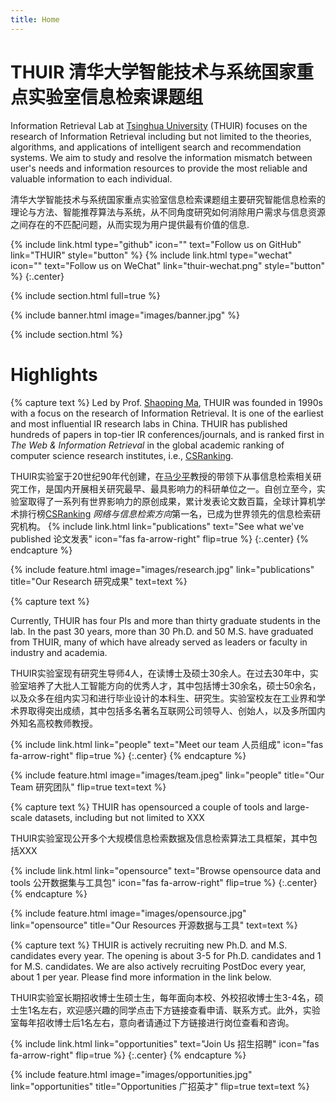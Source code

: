 ```yaml
---
title: Home
---
```


# THUIR 清华大学智能技术与系统国家重点实验室信息检索课题组


Information Retrieval Lab at [Tsinghua University](https://www.tsinghua.edu.cn/en/) (THUIR) focuses on the research of Information Retrieval including but not limited to the theories, algorithms, and applications of intelligent search and recommendation systems. We aim to study and resolve the information mismatch between user's needs and information resources to provide the most reliable and valuable information to each individual.   

清华大学智能技术与系统国家重点实验室信息检索课题组主要研究智能信息检索的理论与方法、智能推荐算法与系统，从不同角度研究如何消除用户需求与信息资源之间存在的不匹配问题，从而实现为用户提供最有价值的信息.

{%
  include link.html
  type="github"
  icon=""
  text="Follow us on GitHub"
  link="THUIR"
  style="button"
%}
{%
  include link.html
  type="wechat"
  icon=""
  text="Follow us on WeChat"
  link="thuir-wechat.png"
  style="button"
%}
{:.center}

{% include section.html full=true %}

{% include banner.html image="images/banner.jpg" %}

{% include section.html %}

# Highlights

{% capture text %}
Led by Prof. [Shaoping Ma](http://www.thuir.cn/group/~msp/), THUIR was founded in 1990s with a focus on the research of Information Retrieval. It is one of the earliest and most influential IR research labs in China. THUIR has published hundreds of papers in top-tier IR conferences/journals, and is ranked first in *The Web & Information Retrieval* in the global academic ranking of computer science research institutes, i.e., [CSRanking](https://csrankings.org). 

THUIR实验室于20世纪90年代创建，在[马少平](http://www.thuir.cn/group/~msp/)教授的带领下从事信息检索相关研究工作，是国内开展相关研究最早、最具影响力的科研单位之一。自创立至今，实验室取得了一系列有世界影响力的原创成果，累计发表论文数百篇，全球计算机学术排行榜[CSRanking](https://csrankings.org) *网络与信息检索方向*第一名，已成为世界领先的信息检索研究机构。
{%
  include link.html
  link="publications"
  text="See what we've published 论文发表"
  icon="fas fa-arrow-right"
  flip=true
%}
{:.center}
{% endcapture %}

{%
  include feature.html
  image="images/research.jpg"
  link="publications"
  title="Our Research 研究成果"
  text=text
%}

{% capture text %}

Currently, THUIR has four PIs and more than thirty graduate students in the lab. In the past 30 years, more than 30 Ph.D. and 50 M.S. have graduated from THUIR, many of which have already served as leaders or faculty in industry and academia.

THUIR实验室现有研究生导师4人，在读博士及硕士30余人。在过去30年中，实验室培养了大批人工智能方向的优秀人才，其中包括博士30余名，硕士50余名，以及众多在组内实习和进行毕业设计的本科生、研究生。实验室校友在工业界和学术界取得突出成绩，其中包括多名著名互联网公司领导人、创始人，以及多所国内外知名高校教师教授。

{%
  include link.html
  link="people"
  text="Meet our team 人员组成"
  icon="fas fa-arrow-right"
  flip=true
%}
{:.center}
{% endcapture %}

{%
  include feature.html
  image="images/team.jpeg"
  link="people"
  title="Our Team 研究团队"
  flip=true
  text=text
%}

{% capture text %}
THUIR has opensourced a couple of tools and large-scale datasets, including but not limited to XXX

THUIR实验室现公开多个大规模信息检索数据及信息检索算法工具框架，其中包括XXX


{%
  include link.html
  link="opensource"
  text="Browse opensource data and tools 公开数据集与工具包"
  icon="fas fa-arrow-right"
  flip=true
%}
{:.center}
{% endcapture %}

{%
  include feature.html
  image="images/opensource.jpg"
  link="opensource"
  title="Our Resources 开源数据与工具"
  text=text
%}

{% capture text %}
THUIR is actively recruiting new Ph.D. and M.S. candidates every year. The opening is about 3-5 for Ph.D. candidates and 1 for M.S. candidates. We are also actively recruiting PostDoc every year, about 1 per year. Please find more information in the link below. 

THUIR实验室长期招收博士生硕士生，每年面向本校、外校招收博士生3-4名，硕士生1名左右，欢迎感兴趣的同学点击下方链接查看申请、联系方式。此外，实验室每年招收博士后1名左右，意向者请通过下方链接进行岗位查看和咨询。


{%
  include link.html
  link="opportunities"
  text="Join Us 招生招聘"
  icon="fas fa-arrow-right"
  flip=true
%}
{:.center}
{% endcapture %}

{%
  include feature.html
  image="images/opportunities.jpg"
  link="opportunities"
  title="Opportunities 广招英才"
  flip=true
  text=text
%}
